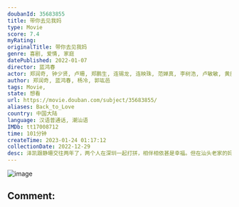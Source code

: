 ```yaml
---
doubanId: 35683855
title: 带你去见我妈
type: Movie
score: 7.4
myRating: 
originalTitle: 带你去见我妈
genre: 喜剧, 爱情, 家庭
datePublished: 2022-01-07
director: 蓝鸿春
actor: 郑润奇, 钟少贤, 卢珊, 郑鹏生, 连锡龙, 连映珠, 范婵真, 李树浩, 卢敏敏, 黄庚州, 郑辉松, 周素琴, 苏细珍
author: 郑润奇, 蓝鸿春, 杨冷, 郭竑邑
tags: Movie, 
state: 想看
url: https://movie.douban.com/subject/35683855/
aliases: Back_to_Love
country: 中国大陆
language: 汉语普通话, 潮汕语
IMDb: tt17008712
time: 101分钟
createTime: 2023-01-24 01:17:12
collectionDate: 2022-12-29
desc: 泽凯跟静珊交往两年了，两个人在深圳一起打拼，相伴相依甚是幸福。但在汕头老家的妈妈，却不知道泽凯已经有了女朋友，不停地给泽凯找对象，甚至安排人跑到深圳来跟泽凯相亲。泽凯知道，要让妈妈接受静珊是很难迈过...
---
```


![image](p2831589600.jpg)

Comment: 
---


